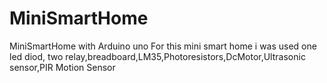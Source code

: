 # MiniSmartHome
MiniSmartHome with Arduino uno
For this mini smart home i was used one led diod, two relay,breadboard,LM35,Photoresistors,DcMotor,Ultrasonic sensor,PIR Motion Sensor
